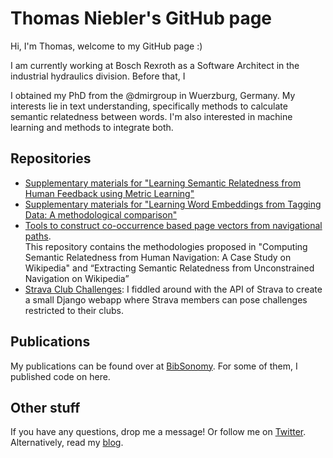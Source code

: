 # Thomas Niebler's GitHub page

Hi, I'm Thomas, welcome to my GitHub page :)

I am currently working at Bosch Rexroth as a Software Architect in the industrial hydraulics division.
Before that, I 

I obtained my PhD from the @dmirgroup in Wuerzburg, Germany. My interests lie in text understanding, specifically methods to calculate semantic relatedness between words. I'm also interested in machine learning and methods to integrate both.

## Repositories
* [Supplementary materials for "Learning Semantic Relatedness from Human Feedback using Metric Learning"](http://thomasniebler.github.io/semantics-metriclearning)
* [Supplementary materials for "Learning Word Embeddings from Tagging Data: A methodological comparison"](https://thomasniebler.github.io/semantics-tagembeddings)
* [Tools to construct co-occurrence based page vectors from navigational paths](https://thomasniebler.github.io/semantics-pathtools).<br />
This repository contains the methodologies proposed in "Computing Semantic Relatedness from Human Navigation:
A Case Study on Wikipedia" and “Extracting Semantic Relatedness from Unconstrained Navigation on Wikipedia”
* [Strava Club Challenges](https://github.com/thomasniebler/strava-clubchallenges): I fiddled around with the API of Strava
to create a small Django webapp where Strava members can pose challenges restricted to their clubs.

## Publications
My publications can be found over at [BibSonomy](https://www.bibsonomy.org/user/thoni/myown). For some of them, I published code on here.

## Other stuff
If you have any questions, drop me a message! Or follow me on [Twitter](https://twitter.com/ThomasNiebler). Alternatively,
read my [blog](https://www.thomas-niebler.de).


